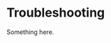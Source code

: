 [title]: # (Troubleshooting)
[tags]: # (XXX)
[priority]: # (6290)
# Troubleshooting
Something here.
